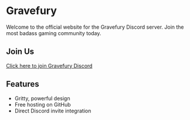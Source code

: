 # Gravefury
Welcome to the official website for the Gravefury Discord server. Join the most badass gaming community today.

## Join Us
[Click here to join Gravefury Discord](https://discord.gg/7Zhrje9etm)

## Features
- Gritty, powerful design
- Free hosting on GitHub
- Direct Discord invite integration
